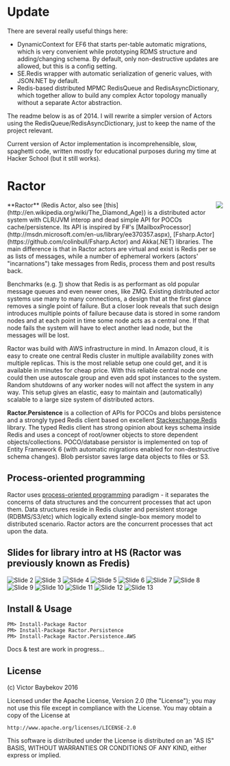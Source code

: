 Update
=======================

There are several really useful things here:
* DynamicContext for EF6 that starts per-table automatic migrations, which is very convenient while
prototyping RDMS structure and adding/changing schema. By default, only non-destructive updates are 
allowed, but this is a config setting.
* SE.Redis wrapper with automatic serialization of generic values, with JSON.NET by default.
* Redis-based distributed MPMC RedisQueue and RedisAsyncDictionary, which together allow to build any 
complex Actor topology manually without a separate Actor abstraction.

The readme below is as of 2014. I will rewrite a simpler version of Actors using the 
RedisQueue/RedisAsyncDictionary, just to keep the name of the project relevant.

Current version of Actor implementation is incomprehensible, slow, spaghetti code, written
mostly for educational purposes during my time at Hacker School (but it still works).


Ractor
=======================
<img align="right" src="https://raw.githubusercontent.com/buybackoff/Ractor.CLR/master/docs/files/img/logo.png" />
**Ractor** (Redis Actor, also see [this](http://en.wikipedia.org/wiki/The_Diamond_Age)) is a distributed 
actor system with CLR/JVM interop and dead simple API for POCOs cache/persistence. Its API is inspired by 
F#'s [MailboxProcessor](http://msdn.microsoft.com/en-us/library/ee370357.aspx), 
[Fsharp.Actor](https://github.com/colinbull/Fsharp.Actor) and Akka(.NET) libraries. The main difference is that 
in Ractor actors are virtual and exist is Redis per se as lists of messages, while a number of ephemeral 
workers (actors' "incarnations") take messages from Redis, process them and post results back.

Benchmarks (e.g. [1](http://blog.jupo.org/2013/02/23/a-tale-of-two-queues/)) show that Redis is as performant 
as old popular message queues and even newer ones, like ZMQ. 
Existing distributed actor systems use many to many connections, a design that at the first glance 
removes a single point of failure. But a closer look reveals that such design introduces multiple points
of failure because data is stored in some random nodes and at each point in time some node acts as a central
one. If that node fails the system will have to elect another lead node, but the messages will be lost.

Ractor was build with AWS infrastructure in mind. In Amazon cloud, it is easy to create one central
Redis cluster in multiple availability zones with multiple replicas. This is the most reliable 
setup one could get, and it is available in minutes for cheap price. With this reliable central node
one could then use autoscale group and even add spot instances to the system. Random shutdowns of any 
worker nodes will not affect the system in any way. This setup gives an elastic, easy to maintain and 
(automatically) scalable to a large size system of distributed actors.


**Ractor.Persistence** is a collection of APIs for POCOs and blobs persistence and a strongly typed Redis
client based on excellent [Stackexchange.Redis](https://github.com/StackExchange/StackExchange.Redis) 
library. The typed Redis client has strong opinion about keys schema inside Redis and uses a concept of
root/owner objects to store dependent objects/collections. POCO/database persistor is implemented on top 
of Entity Framework 6 (with automatic migrations enabled for non-destructive schema changes). 
Blob persistor saves large data objects to files or S3.


Process-oriented programming
----------------------
Ractor uses [process-oriented programming](http://en.wikipedia.org/wiki/Process-oriented_programming) 
paradigm - it separates the concerns of data structures and the concurrent processes that act upon them. Data structures
reside in Redis cluster and persistent storage (RDBMS/S3/etc) which logically extend single-box memory
model to distributed scenario. Ractor actors are the concurrent processes that act upon the data.

Slides for library intro at HS (Ractor was previously known as Fredis)
----------------------

![Slide 2](https://raw.githubusercontent.com/buybackoff/Ractor.CLR/master/docs/files/img/Slides/Slide2.JPG)
![Slide 3](https://raw.githubusercontent.com/buybackoff/Ractor.CLR/master/docs/files/img/Slides/Slide3.JPG)
![Slide 4](https://raw.githubusercontent.com/buybackoff/Ractor.CLR/master/docs/files/img/Slides/Slide4.JPG)
![Slide 5](https://raw.githubusercontent.com/buybackoff/Ractor.CLR/master/docs/files/img/Slides/Slide5.JPG)
![Slide 6](https://raw.githubusercontent.com/buybackoff/Ractor.CLR/master/docs/files/img/Slides/Slide6.JPG)
![Slide 7](https://raw.githubusercontent.com/buybackoff/Ractor.CLR/master/docs/files/img/Slides/Slide7.JPG)
![Slide 8](https://raw.githubusercontent.com/buybackoff/Ractor.CLR/master/docs/files/img/Slides/Slide8.JPG)
![Slide 9](https://raw.githubusercontent.com/buybackoff/Ractor.CLR/master/docs/files/img/Slides/Slide9.JPG)
![Slide 10](https://raw.githubusercontent.com/buybackoff/Ractor.CLR/master/docs/files/img/Slides/Slide10.JPG)
![Slide 11](https://raw.githubusercontent.com/buybackoff/Ractor.CLR/master/docs/files/img/Slides/Slide11.JPG)
![Slide 12](https://raw.githubusercontent.com/buybackoff/Ractor.CLR/master/docs/files/img/Slides/Slide12.JPG)
![Slide 13](https://raw.githubusercontent.com/buybackoff/Ractor.CLR/master/docs/files/img/Slides/Slide13.JPG)


Install & Usage
----------------------

	PM> Install-Package Ractor
	PM> Install-Package Ractor.Persistence
	PM> Install-Package Ractor.Persistence.AWS


Docs & test are work in progress...


License
----------------------

(c) Victor Baybekov 2016

Licensed under the Apache License, Version 2.0 (the "License");
you may not use this file except in compliance with the License.
You may obtain a copy of the License at

    http://www.apache.org/licenses/LICENSE-2.0

This software is distributed under the License is distributed on an "AS IS" BASIS,
WITHOUT WARRANTIES OR CONDITIONS OF ANY KIND, either express or implied.